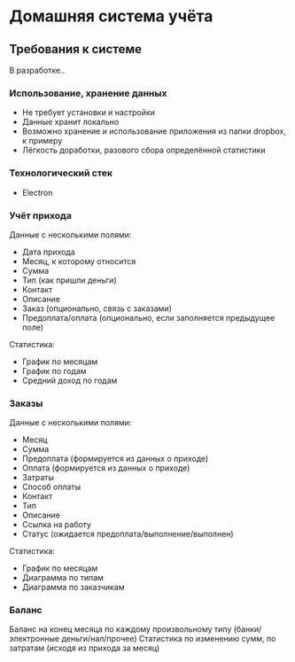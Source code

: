# Домашняя система учёта

## Требования к системе

В разработке..

### Использование, хранение данных
* Не требует установки и настройки
* Данные хранит локально
* Возможно хранение и использование приложения из папки dropbox, к примеру
* Лёгкость доработки, разового сбора определённой статистики


### Технологический стек
* Electron

### Учёт прихода
Данные с несколькими полями:
* Дата прихода
* Месяц, к которому относится
* Сумма
* Тип (как пришли деньги)
* Контакт
* Описание
* Заказ (опционально, связь с заказами)
* Предоплата/оплата (опционально, если заполняется предыдущее поле)

Статистика:
* График по месяцам
* График по годам 
* Средний доход по годам

### Заказы
Данные с несколькими полями:
* Месяц
* Сумма
* Предоплата (формируется из данных о приходе)
* Оплата (формируется из данных о приходе)
* Затраты
* Способ оплаты
* Контакт
* Тип
* Описание
* Ссылка на работу
* Статус (ожидается предоплата/выполнение/выполнен)

Статистика:
* График по месяцам
* Диаграмма по типам
* Диаграмма по заказчикам

### Баланс
Баланс на конец месяца по каждому произвольному типу (банки/электронные деньги/нал/прочее)
Статистика по изменению сумм, по затратам (исходя из прихода за месяц)

